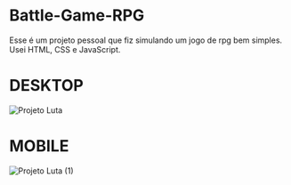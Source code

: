 # Battle-Game-RPG
Esse é um projeto pessoal que fiz simulando um jogo de rpg bem simples. Usei HTML, CSS e JavaScript.

# DESKTOP
![Projeto Luta](https://github.com/EliaxZen/Battle-Game-RPG-com-POO/assets/132005740/c73617c0-8900-4d76-9c8b-476ea69206a5)

# MOBILE
![Projeto Luta (1)](https://github.com/EliaxZen/Battle-Game-RPG-com-POO/assets/132005740/2ccd17d8-4d55-404c-9141-41bfaef8fd0f)
